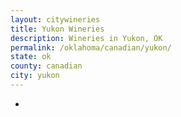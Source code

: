 ```yaml
---
layout: citywineries
title: Yukon Wineries
description: Wineries in Yukon, OK
permalink: /oklahoma/canadian/yukon/
state: ok
county: canadian
city: yukon
---
```

-
